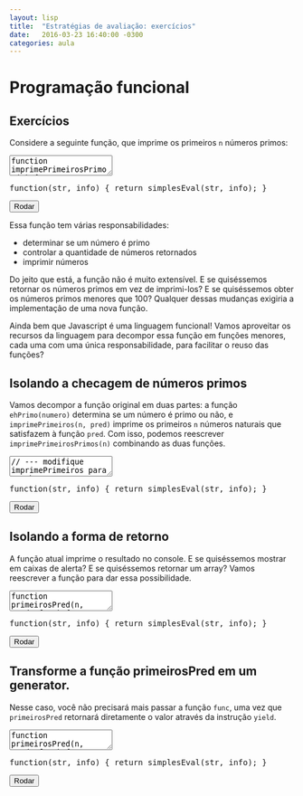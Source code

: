 ```yaml
---
layout: lisp
title:  "Estratégias de avaliação: exercícios"
date:   2016-03-23 16:40:00 -0300
categories: aula
---
```


<script type="text/javascript">
    window.apostila = "evaluation-exercicio";
</script>

# Programação funcional

## Exercícios

Considere a seguinte função, que imprime os primeiros `n` números primos:

<div class="lesson">
<textarea class="code">
function imprimePrimeirosPrimos(n) {
    var i, num = 0, ehprimo, qtdprimos = 0;
    while (qtdprimos < n) {
        if (num >= 2) {
            ehprimo = true;
            for (i = 2; i < num; i++) {
                if (num % i === 0) {
                    ehprimo = false;
                    break;
                }
            }
            if (ehprimo) {
                qtdprimos++;
                console.log(num);
            }
        }
        num++;
    }
}
imprimePrimeirosPrimos(10);
</textarea>
<div class="output"></div>
<div class="output"></div>
<pre class="verifier">function(str, info) { return simplesEval(str, info); }</pre>
<button class="go">Rodar</button>
</div>

Essa função tem várias responsabilidades:

- determinar se um número é primo
- controlar a quantidade de números retornados
- imprimir números

Do jeito que está, a função não é muito extensível. E se quiséssemos retornar os números primos em vez de imprimi-los? E se quiséssemos obter os números primos menores que 100? Qualquer dessas mudanças exigiria a implementação de uma nova função.

Ainda bem que Javascript é uma linguagem funcional! Vamos aproveitar os recursos da linguagem para decompor essa função em funções menores, cada uma com uma única responsabilidade, para facilitar o reuso das funções?

## Isolando a checagem de números primos

Vamos decompor a função original em duas partes: a função `ehPrimo(numero)` determina se um número é primo ou não, e `imprimePrimeiros(n, pred)` imprime os primeiros `n` números naturais que satisfazem à função `pred`. Com isso, podemos reescrever `imprimePrimeirosPrimos(n)` combinando as duas funções.

<div class="lesson">
<textarea class="code">
// --- modifique imprimePrimeiros para receber
//     uma função.
function imprimePrimeiros(n, pred) {
    var i, num = 0, ehprimo, qtdprimos = 0;
    while (qtdprimos < n) {
        if (num >= 2) {
            ehprimo = true;
            for (i = 2; i < num; i++) {
                if (num % i === 0) {
                    ehprimo = false;
                    break;
                }
            }
            if (ehprimo) {
                qtdprimos++;
                console.log(num);
            }
        }
        num++;
    }
}
function ehPrimo(numero) {
    
}
// ---
function imprimePrimeirosPrimos(n) {
    imprimePrimeiros(n, ehPrimo);
}
imprimePrimeirosPrimos(10);
</textarea>
<div class="output"></div>
<div class="output"></div>
<pre class="verifier">function(str, info) { return simplesEval(str, info); }</pre>
<button class="go">Rodar</button>
</div>

<!-- 
function imprimePrimeiros(n, pred) {
    var i, num = 0, ehprimo, qtd = 0;
    while (qtd < n) {
        if (pred(num)) {
            qtd++;
            console.log(num)
        }
        num++;
    }
}
function ehPrimo(num) {
    ehprimo = false;
    if (num >= 2) {
        ehprimo = true;
        for (i = 2; i < num; i++) {
            if (num % i === 0) {
                ehprimo = false;
                break;
            }
        }
    }
    return ehprimo;
}
function imprimePrimeirosPrimos(n) {
    imprimePrimeiros(n, ehPrimo);
}
imprimePrimeirosPrimos(10);
 -->

## Isolando a forma de retorno

A função atual imprime o resultado no console. E se quiséssemos mostrar em caixas de alerta? E se quiséssemos retornar um array? Vamos reescrever a função para dar essa possibilidade.

<div class="lesson">
<textarea class="code">
function primeirosPred(n, pred, func) {
// --- chame a função func para cada número primo
    var i, num = 0, ehprimo, qtd = 0;
    while (qtd < n) {
        if (pred(num)) {
            qtd++;
            console.log(num);
        }
        num++;
    }
// ---
}
function ehPrimo(num) {
    if (num <= 2) return false;
    for (i = 2; i < num; i++) {
        if (num % i === 0) return false;
    }
    return true;
}
function imprimePrimeirosPrimos(n) {
    primeirosPred(n, ehPrimo, (x) => console.log(x));
}
function retornaPrimeirosPrimos(n) {
    array = [];
    primeirosPred(n, ehPrimo, (x) => array.push(x));
    return array;
}
imprimePrimeirosPrimos(10);
console.log(retornaPrimeirosPrimos(10));
</textarea>
<div class="output"></div>
<div class="output"></div>
<pre class="verifier">function(str, info) { return simplesEval(str, info); }</pre>
<button class="go">Rodar</button>
</div>

<!-- 

function primeirosPred(n, pred, func) {
    var i, num = 0, ehprimo, qtd = 0;
    while (qtd < n) {
        if (pred(num)) {
            qtd++;
            func(num);
        }
        num++;
    }
}
function ehPrimo(num) {
    ehprimo = false;
    if (num >= 2) {
        ehprimo = true;
        for (i = 2; i < num; i++) {
            if (num % i === 0) {
                ehprimo = false;
                break;
            }
        }
    }
    return ehprimo;
}
function imprimePrimeirosPrimos(n) {
    primeirosPred(n, ehPrimo, (x) => console.log(x));
}
function retornaPrimeirosPrimos(n) {
    array = []
    primeirosPred(n, ehPrimo, (x) => array.push(x));
    return array;
}
imprimePrimeirosPrimos(10);
console.log(retornaPrimeirosPrimos(10));
 -->

## Transforme a função primeirosPred em um generator.

Nesse caso, você não precisará mais passar a função `func`, uma vez que `primeirosPred` retornará diretamente o valor através da instrução `yield`.

<div class="lesson">
<textarea class="code">
function primeirosPred(n, pred, func) {
    var i, num = 0, ehprimo, qtd = 0;
    while (qtd < n) {
        if (pred(num)) {
            qtd++;
            func(num);
        }
        num++;
    }
}
function ehPrimo(num) {
    ehprimo = false;
    if (num >= 2) {
        ehprimo = true;
        for (i = 2; i < num; i++) {
            if (num % i === 0) {
                ehprimo = false;
                break;
            }
        }
    }
    return ehprimo;
}
function imprimePrimeirosPrimos(n) {
    primeirosPred(n, ehPrimo, (x) => console.log(x));
}
function retornaPrimeirosPrimos(n) {
    array = []
    primeirosPred(n, ehPrimo, (x) => array.push(x));
    return array;
}
imprimePrimeirosPrimos(10);
console.log(retornaPrimeirosPrimos(10));
</textarea>
<div class="output"></div>
<div class="output"></div>
<pre class="verifier">function(str, info) { return simplesEval(str, info); }</pre>
<button class="go">Rodar</button>
</div>

<!-- ## Isolando o conjunto de números

E se não quisermos encontrar os primeiros `n` números, e sim os números de uma sequência que são primos? Considere o seguinte generator:

```javascript
function* geraFib() {
    var a = 1, b = 1, prox;

    while (true) {
        prox = a + b;
        a = b;
        b = prox;
        yield prox;
    }
}
```

Escreva o restante do código no exemplo abaixo para imprimir no console todos os números da sequência de Fibonacci que são primos.

<div class="lesson">
<textarea class="code">
function* geraFib() {
    var a = 1, b = 1, prox;

    while (true) {
        prox = a + b;
        a = b;
        b = prox;
        yield prox;
    }
}
// --- seu código aqui
// ...
// ---
todosPred(geraFib, ehPrimo, (x) => console.log(x));
</textarea>
<div class="output"></div>
<div class="output"></div>
<pre class="verifier">function(str, info) { return simplesEval(str, info); }</pre>
<button class="go">Rodar</button>
</div> -->

<!--
function* geraFib() {
    var a = 1, b = 1, prox;

    while (true) {
        prox = a + b;
        a = b;
        b = prox;
        yield prox;
    }
}
function todosPred(gen, pred, func) {
    var i, num = 0, ehprimo, qtd = 0;
    for (num of gen()) {
        if (pred(num)) {
            qtd++;
            func(num);
        }
        num++;
    }
}
function ehPrimo(num) {
    ehprimo = false;
    if (num >= 2) {
        ehprimo = true;
        for (i = 2; i < num; i++) {
            if (num % i === 0) {
                ehprimo = false;
                break;
            }
        }
    }
    return ehprimo;
}
todosPred(geraFib, ehPrimo, (x) => console.log(x));
-->
